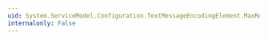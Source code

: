 ```yaml
---
uid: System.ServiceModel.Configuration.TextMessageEncodingElement.MaxReadPoolSize
internalonly: False
---
```


